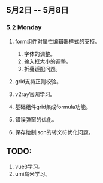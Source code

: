 ## 5月2日 -- 5月8日

### 5.2 Monday
1. form组件对属性编辑器样式的支持。
   1. 字体的调整。
   2. 输入框大小的调整。
   3. 折叠适配问题。
2. grid支持正则校验。
3. v2ray官网学习。


1. 基础组件grid集成formula功能。

1. 错误弹窗的优化。
1. 保存绘制json的转义符优化问题。


## TODO:
1. vue3学习。
2. umi乌米学习。





